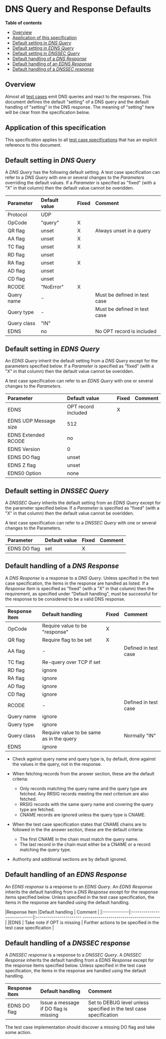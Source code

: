 # DNS Query and Response Defaults

**Table of contents**
* [Overview](#Overview)
* [Application of this specification](#application-of-this-specification)
* [Default setting in *DNS Query*](#default-setting-in-dns-query)
* [Default setting in *EDNS Query*](#default-setting-in-edns-query)
* [Default setting in *DNSSEC Query*](#default-setting-in-dnssec-query)
* [Default handling of a *DNS Response*](#default-handling-of-a-dns-response)
* [Default handling of an *EDNS Response*](#default-handling-of-an-edns-response)
* [Default handling of a *DNSSEC response*](#default-handling-of-a-dnssec-response)


## Overview

Almost all [test cases] emit DNS queries and react to the responses. This
document defines the default "setting" of a DNS query and the default handling
of "setting" in the DNS response. The meaning of "setting" here will be clear
from the specification below.


## Application of this specification

This specification applies to all [test case specifications][Test Cases] that has
an explicit reference to this document.


## Default setting in *DNS Query*

A *DNS Query* has the following default setting. A test case specification can
refer to a *DNS Query* with one or several changes to the *Parameters*
overriding the default values. If a *Parameter* is specified as "fixed" (with a
"X" in that column) then the default value cannot be overidden.

|Parameter    |Default value |Fixed |Comment                       |
|:------------|:-------------|:-----|:-----------------------------|
|Protocol     | UDP          |      |                              |
|OpCode       | "query"      | X    |                              |
|QR flag      | unset        | X    | Always unset in a query      |
|AA flag      | unset        | X    |                              |
|TC flag      | unset        | X    |                              |
|RD flag      | unset        |      |                              |
|RA flag      | unset        | X    |                              |
|AD flag      | unset        |      |                              |
|CD flag      | unset        |      |                              |
|RCODE        | "NoError"    | X    |                              |
|Query name   | -            |      | Must be defined in test case |
|Query type   | -            |      | Must be defined in test case |
|Query class  | "IN"         |      |                              |
|EDNS         | no           |      | No OPT record is included    |


## Default setting in *EDNS Query*

An *EDNS Query* inherit the default setting from a *DNS Query* except for the
parameters specified below. If a *Parameter* is specified as "fixed" (with a
"X" in that column) then the default value cannot be overidden.

A test case specification can refer to an *EDNS Query* with one or several
changes to the *Parameters*.

|Parameter             |Default value        |Fixed |Comment |
|:---------------------|:--------------------|:-----|:-------|
|EDNS                  | OPT record included | X    |        |
|EDNS UDP Message size | 512                 |      |        |
|EDNS Extended RCODE   | no                  |      |        |
|EDNS Version          | 0                   |      |        |
|EDNS DO flag          | unset               |      |        |
|EDNS Z flag           | unset               |      |        |
|EDNS0 Option          | none                |      |        |


## Default setting in *DNSSEC Query*

A *DNSSEC Query* inherits the default setting from an *EDNS Query* except for the
parameter specified below. If a *Parameter* is specified as "fixed" (with a
"X" in that column) then the default value cannot be overidden.

A test case specification can refer to a *DNSSEC Query* with one or several
changes to the Parameters.

|Parameter             |Default value |Fixed |Comment |
|:---------------------|:-------------|:-----|:-------|
|EDNS DO flag          | set          | X    |        |


## Default handling of a *DNS Response*

A *DNS Response* is a response to a *DNS Query*. Unless specified in the test
case specification, the items in the response are handled as listed. If a
*Response Item* is specified as "fixed" (with a "X" in that column) then the
requirement, as specified under "Default handling", must be successful for the
response to be considered to be a valid DNS response.

|Response Item |Default handling                          | Fixed | Comment              |
|:-------------|:-----------------------------------------|:------|:---------------------|
|OpCode        | Require value to be "response"           | X     |                      |
|QR flag       | Require flag to be set                   | X     |                      |
|AA flag       | -                                        |       | Defined in test case |
|TC flag       | Re-query over TCP if set                 |       |                      |
|RD flag       | ignore                                   |       |                      |
|RA flag       | ignore                                   |       |                      |
|AD flag       | ignore                                   |       |                      |
|CD flag       | ignore                                   |       |                      |
|RCODE         | -                                        |       | Defined in test case |
|Query name    | ignore                                   |       |                      |
|Query type    | ignore                                   |       |                      |
|Query class   | Require value to be same as in the query |       | Normally "IN"        |
|EDNS          | ignore                                   |       |                      |

* Check against query name and query type is, by default, done against the values
  in the query, not in the response.
  
* When fetching records from the answer section, these are the default criteria:
  * Only records matching the query name and the query type are fetched. Any
    RRSIG records meeting the next criterium are also fetched.
  * RRSIG records with the same query name and covering the query type are
    fetched.
  * CNAME records are ignored unless the query type is CNAME.

* When the test case specification states that CNAME chains are to followed in
  the the answer section, these are the default criteria:
  * The first CNAME in the chain must match the query name.
  * The last record in the chain must either be a CNAME or a record matching the
    query type.

* Authority and additional sections are by default ignored.


## Default handling of an *EDNS Response*

An *EDNS response* is a response to an *EDNS Query*. An *EDNS Response* inherits
the default handling from a *DNS Response* except for the response items
specified below. Unless specified in the test case specification, the items in
the response are handled using the default handling.

|Response Item |Default handling             | Comment                                                        |
|:-------------|:----------------------------|:----------------------- ---------------------------------------|
|EDNS          | Take note if OPT is missing | Further actions to be specified in the test case specification |


## Default handling of a *DNSSEC response*

A *DNSSEC response* is a response to a *DNSSEC Query*. A *DNSSEC Response*
inherits the default handling from a *EDNS Response* except for the response
items specified below. Unless specified in the test case specification, the items
in the response are handled using the default handling.

|Response Item |Default handling                       | Comment                                                            |
|:-------------|:------------------------------------- |:-------------------------------------------------------------------|
| EDNS DO flag | Issue a message if DO flag is missing | Set to DEBUG level unless specified in the test case specification |

The test case implementation should discover a missing DO flag and take some
action.


[Test Cases]:                  README.md#list-of-defined-test-cases



